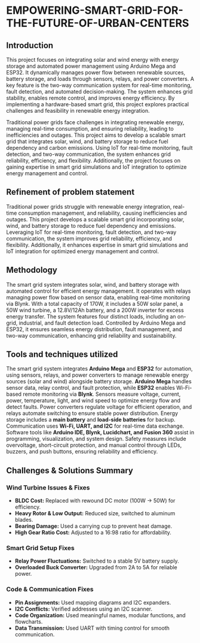 # EMPOWERING-SMART-GRID-FOR-THE-FUTURE-OF-URBAN-CENTERS

## Introduction
This project focuses on integrating solar and wind energy with energy storage and automated power management using Arduino Mega and ESP32. It dynamically manages power flow between renewable sources, battery storage, and loads through sensors, relays, and power converters. A key feature is the two-way communication system for real-time monitoring, fault detection, and automated decision-making. The system enhances grid stability, enables remote control, and improves energy efficiency. By implementing a hardware-based smart grid, this project explores practical challenges and feasibility in renewable energy integration.

Traditional power grids face challenges in integrating renewable energy, managing real-time consumption, and ensuring reliability, leading to inefficiencies and outages. This project aims to develop a scalable smart grid that integrates solar, wind, and battery storage to reduce fuel dependency and carbon emissions. Using IoT for real-time monitoring, fault detection, and two-way communication, the system enhances grid reliability, efficiency, and flexibility. Additionally, the project focuses on gaining expertise in smart grid simulations and IoT integration to optimize energy management and control.

## Refinement of problem statement
Traditional power grids struggle with renewable energy integration, real-time consumption management, and reliability, causing inefficiencies and outages. This project develops a scalable smart grid incorporating solar, wind, and battery storage to reduce fuel dependency and emissions. Leveraging IoT for real-time monitoring, fault detection, and two-way communication, the system improves grid reliability, efficiency, and flexibility. Additionally, it enhances expertise in smart grid simulations and IoT integration for optimized energy management and control.

## Methodology
The smart grid system integrates solar, wind, and battery storage with automated control for efficient energy management. It operates with relays managing power flow based on sensor data, enabling real-time monitoring via Blynk. With a total capacity of 170W, it includes a 50W solar panel, a 50W wind turbine, a 12.8V/12Ah battery, and a 200W inverter for excess energy transfer. The system features four distinct loads, including an on-grid, industrial, and fault detection load. Controlled by Arduino Mega and ESP32, it ensures seamless energy distribution, fault management, and two-way communication, enhancing grid reliability and sustainability.

## Tools and techniques utilized
The smart grid system integrates **Arduino Mega** and **ESP32** for automation, using sensors, relays, and power converters to manage renewable energy sources (solar and wind) alongside battery storage. **Arduino Mega** handles sensor data, relay control, and fault protection, while **ESP32** enables Wi-Fi-based remote monitoring via **Blynk**. Sensors measure voltage, current, power, temperature, light, and wind speed to optimize energy flow and detect faults. Power converters regulate voltage for efficient operation, and relays automate switching to ensure stable power distribution. Energy storage includes a **main battery** and **load-side batteries** for backup. Communication uses **Wi-Fi, UART, and I2C** for real-time data exchange. Software tools like **Arduino IDE, Blynk, Lucidchart, and Fusion 360** assist in programming, visualization, and system design. Safety measures include overvoltage, short-circuit protection, and manual control through LEDs, buzzers, and push buttons, ensuring reliability and efficiency.

## Challenges & Solutions Summary

### Wind Turbine Issues & Fixes
- **BLDC Cost:** Replaced with rewound DC motor (100W → 50W) for efficiency.  
- **Heavy Rotor & Low Output:** Reduced size, switched to aluminum blades.  
- **Bearing Damage:** Used a carrying cup to prevent heat damage.  
- **High Gear Ratio Cost:** Adjusted to a 16:98 ratio for affordability.  

### Smart Grid Setup Fixes
- **Relay Power Fluctuations:** Switched to a stable 5V battery supply.  
- **Overloaded Buck Converter:** Upgraded from 2A to 5A for reliable power.  

### Code & Communication Fixes
- **Pin Assignments:** Used mapping diagrams and I2C expanders.  
- **I2C Conflicts:** Verified addresses using an I2C scanner.  
- **Code Organization:** Used meaningful names, modular functions, and flowcharts.  
- **Data Transmission:** Used UART with timing control for smooth communication.  
